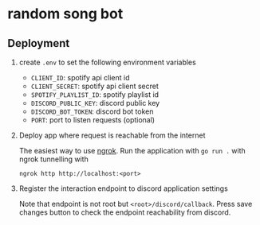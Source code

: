 # random song bot

## Deployment
1. create `.env` to set the following environment variables
   - `CLIENT_ID`: spotify api client id
   - `CLIENT_SECRET`: spotify api client secret
   - `SPOTIFY_PLAYLIST_ID`: spotify playlist id
   - `DISCORD_PUBLIC_KEY`: discord public key
   - `DISCORD_BOT_TOKEN`: discord bot token
   - `PORT`: port to listen requests (optional)

2. Deploy app where request is reachable from the internet

   The easiest way to use [ngrok](https://ngrok.com/).
   Run the application with `go run .` with ngrok tunnelling with
   ```
   ngrok http http://localhost:<port>
   ```

3. Register the interaction endpoint to discord application settings

   Note that endpoint is not root but `<root>/discord/callback`.
   Press save changes button to check the endpoint reachability from discord.

